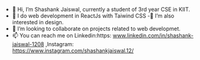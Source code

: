 - 👋 Hi, I’m Shashank Jaiswal, currently a student of 3rd year CSE in KIIT.
- 🌱 I do web development in ReactJs with Taiwind CSS
-👀 I’m also interested in design.
- 💞️ I’m looking to collaborate on projects related to web developmet.
- 📫 You can reach me on Linkedin:https: www.linkedin.com/in/shashank-jaiswal-1208 ,Instagram: https://www.instagram.com/shashankjaiswal.12/ 

<!---
ShashankJais128/ShashankJais128 is a ✨ special ✨ repository because its `README.md` (this file) appears on your GitHub profile.
You can click the Preview link to take a look at your changes.
--->
